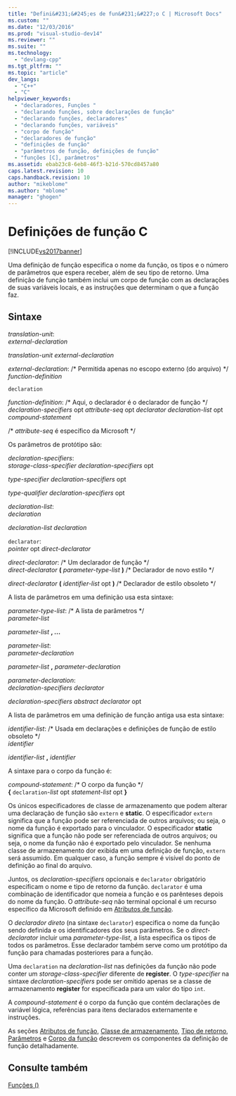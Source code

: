```yaml
---
title: "Defini&#231;&#245;es de fun&#231;&#227;o C | Microsoft Docs"
ms.custom: ""
ms.date: "12/03/2016"
ms.prod: "visual-studio-dev14"
ms.reviewer: ""
ms.suite: ""
ms.technology: 
  - "devlang-cpp"
ms.tgt_pltfrm: ""
ms.topic: "article"
dev_langs: 
  - "C++"
  - "C"
helpviewer_keywords: 
  - "declaradores, Funções "
  - "declarando funções, sobre declarações de função"
  - "declarando funções, declaradores"
  - "declarando funções, variáveis"
  - "corpo de função"
  - "declaradores de função"
  - "definições de função"
  - "parâmetros de função, definições de função"
  - "funções [C], parâmetros"
ms.assetid: ebab23c8-6eb8-46f3-b21d-570cd8457a80
caps.latest.revision: 10
caps.handback.revision: 10
author: "mikeblome"
ms.author: "mblome"
manager: "ghogen"
---
```

# Defini&#231;&#245;es de fun&#231;&#227;o C
[!INCLUDE[vs2017banner](../assembler/inline/includes/vs2017banner.md)]

Uma definição de função especifica o nome da função, os tipos e o número de parâmetros que espera receber, além de seu tipo de retorno.  Uma definição de função também inclui um corpo de função com as declarações de suas variáveis locais, e as instruções que determinam o que a função faz.  
  
## Sintaxe  
 *translation\-unit*:  
 *external\-declaration*  
  
 *translation\-unit external\-declaration*  
  
 *external\-declaration*: \/\* Permitida apenas no escopo externo \(do arquivo\) \*\/  
 *function\-definition*  
  
 `declaration`  
  
 *function\-definition*: \/\* Aqui, o declarador é o declarador de função \*\/  
 *declaration\-specifiers*  opt *attribute\-seq* opt *declarator declaration\-list* opt *compound\-statement*  
  
 \/\* *attribute\-seq* é específico da Microsoft \*\/  
  
 Os parâmetros de protótipo são:  
  
 *declaration\-specifiers*:  
 *storage\-class\-specifier declaration\-specifiers*  opt  
  
 *type\-specifier declaration\-specifiers*  opt  
  
 *type\-qualifier declaration\-specifiers*  opt  
  
 *declaration\-list*:  
 *declaration*  
  
 *declaration\-list declaration*  
  
 `declarator`:  
 *pointer*  opt *direct\-declarator*  
  
 *direct\-declarator*: \/\* Um declarador de função \*\/  
 *direct\-declarator*  **\(**  *parameter\-type\-list*  **\)** \/\* Declarador de novo estilo \*\/  
  
 *direct\-declarator*  **\(**  *identifier\-list*  opt **\)** \/\* Declarador de estilo obsoleto \*\/  
  
 A lista de parâmetros em uma definição usa esta sintaxe:  
  
 *parameter\-type\-list*: \/\* A lista de parâmetros \*\/  
 *parameter\-list*  
  
 *parameter\-list* **, ...**  
  
 *parameter\-list*:  
 *parameter\-declaration*  
  
 *parameter\-list* **,**  *parameter\-declaration*  
  
 *parameter\-declaration*:  
 *declaration\-specifiers declarator*  
  
 *declaration\-specifiers abstract declarator*  opt  
  
 A lista de parâmetros em uma definição de função antiga usa esta sintaxe:  
  
 *identifier\-list*: \/\* Usada em declarações e definições de função de estilo obsoleto \*\/  
 *identifier*  
  
 *identifier\-list* **,**  *identifier*  
  
 A sintaxe para o corpo da função é:  
  
 *compound\-statement*: \/\* O corpo da função \*\/  
 **{**  `declaration`\-*list* opt *statement\-list* opt **}**  
  
 Os únicos especificadores de classe de armazenamento que podem alterar uma declaração de função são `extern` e **static**.  O especificador `extern` significa que a função pode ser referenciada de outros arquivos; ou seja, o nome da função é exportado para o vinculador.  O especificador **static** significa que a função não pode ser referenciada de outros arquivos; ou seja, o nome da função não é exportado pelo vinculador.  Se nenhuma classe de armazenamento dor exibida em uma definição de função, `extern` será assumido.  Em qualquer caso, a função sempre é visível do ponto de definição ao final do arquivo.  
  
 Juntos, os *declaration\-specifiers* opcionais e `declarator` obrigatório especificam o nome e tipo de retorno da função.  `declarator` é uma combinação de identificador que nomeia a função e os parênteses depois do nome da função.  O *attribute\-seq* não terminal opcional é um recurso específico da Microsoft definido em [Atributos de função](../Topic/Function%20Attributes.md).  
  
 O *declarador direto* \(na sintaxe `declarator`\) especifica o nome da função sendo definida e os identificadores dos seus parâmetros.  Se o *direct\-declarator* incluir uma *parameter\-type\-list*, a lista especifica os tipos de todos os parâmetros.  Esse declarador também serve como um protótipo da função para chamadas posteriores para a função.  
  
 Uma `declaration` na *declaration\-list* nas definições da função não pode conter um *storage\-class\-specifier* diferente de **register**.  O *type\-specifier* na sintaxe *declaration\-specifiers* pode ser omitido apenas se a classe de armazenamento **register** for especificada para um valor do tipo `int`.  
  
 A *compound\-statement* é o corpo da função que contém declarações de variável lógica, referências para itens declarados externamente e instruções.  
  
 As seções [Atributos de função](../Topic/Function%20Attributes.md), [Classe de armazenamento](../Topic/Storage%20Class.md), [Tipo de retorno](../Topic/Return%20Type.md), [Parâmetros](../c-language/parameters.md) e [Corpo da função](../Topic/Function%20Body.md) descrevem os componentes da definição de função detalhadamente.  
  
## Consulte também  
 [Funções \(\)](../Topic/Functions%20\(C\).md)